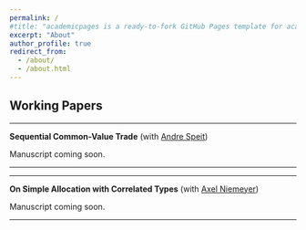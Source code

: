 ```yaml
---
permalink: /
#title: "academicpages is a ready-to-fork GitHub Pages template for academic personal websites"
excerpt: "About"
author_profile: true
redirect_from:
  - /about/
  - /about.html
---
```




<!-- [CV](http://academicpages.github.io/files/paper1.pdf) -->

<!-- <h2>Publications</h2>

---
**Project 1**
(with [me](http://jpreusser.github.io))
<details>
  <summary>Abstract</summary>

  We do this and that, and a bit of something else.
</details>
---

---
**Project 1**
(with [me](http://jpreusser.github.io))
<details>
<summary>Abstract</summary>

We do this and that, and a bit of something else.
</details>
--- -->


<h2>Working Papers</h2>

---
**Sequential Common-Value Trade**
(with [Andre Speit](https://sites.google.com/view/andrespeit))

Manuscript coming soon.
<!-- <details>
  <summary>Abstract</summary>

  We do this and that, and a bit of something else.
</details> -->
---

---
**On Simple Allocation with Correlated Types**
(with [Axel Niemeyer](https://www.bgse.uni-bonn.de/en/people/student-directory/2018/axel-niemeyer))

Manuscript coming soon.
<!-- <details>
<summary>Abstract</summary>

We do this and that, and a bit of something else.
</details> -->
---
